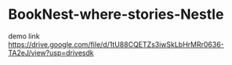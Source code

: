 # BookNest-where-stories-Nestle
demo link 
https://drive.google.com/file/d/1tU88CQETZs3iwSkLbHrMRr0636-TA2eJ/view?usp=drivesdk
